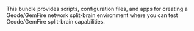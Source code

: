 This bundle provides scripts, configuration files, and apps for creating a Geode/GemFire network split-brain environment where you can test Geode/GemFire split-brain capabilities.